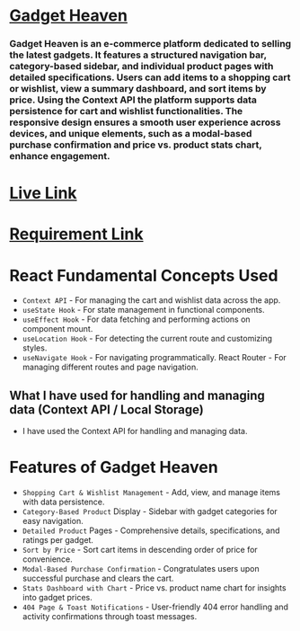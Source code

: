 # [Gadget Heaven](https://mdafsarhossain-gadget-heaven.surge.sh/)
### Gadget Heaven is an e-commerce platform dedicated to selling the latest gadgets. It features a structured navigation bar, category-based sidebar, and individual product pages with detailed specifications. Users can add items to a shopping cart or wishlist, view a summary dashboard, and sort items by price. Using the Context API the platform supports data persistence for cart and wishlist functionalities. The responsive design ensures a smooth user experience across devices, and unique elements, such as a modal-based purchase confirmation and price vs. product stats chart, enhance engagement.

# [Live Link](https://mdafsarhossain-gadget-heaven.surge.sh/)

# [Requirement Link](https://github.com/ProgrammingHero1/B10-A8-gadget-heaven/blob/main/Batch-10_Assignment-08.pdf)

# React Fundamental Concepts Used
- `Context API` - For managing the cart and wishlist data across the app.
- `useState Hook` - For state management in functional components.
- `useEffect Hook` - For data fetching and performing actions on component mount.
- `useLocation Hook` - For detecting the current route and customizing styles.
- `useNavigate Hook` - For navigating programmatically.
React Router - For managing different routes and page navigation.


## What I have used for handling and managing data (Context API / Local Storage)
- I have used the Context API for handling and managing data.


# Features of Gadget Heaven
- `Shopping Cart & Wishlist Management` - Add, view, and manage items with data persistence.
- `Category-Based Product` Display - Sidebar with gadget categories for easy navigation.
- `Detailed Product` Pages - Comprehensive details, specifications, and ratings per gadget.
- `Sort by Price` - Sort cart items in descending order of price for convenience.
- `Modal-Based Purchase Confirmation` - Congratulates users upon successful purchase and clears the cart.
- `Stats Dashboard with Chart` - Price vs. product name chart for insights into gadget prices.
- `404 Page & Toast Notifications` - User-friendly 404 error handling and activity confirmations through toast messages.
